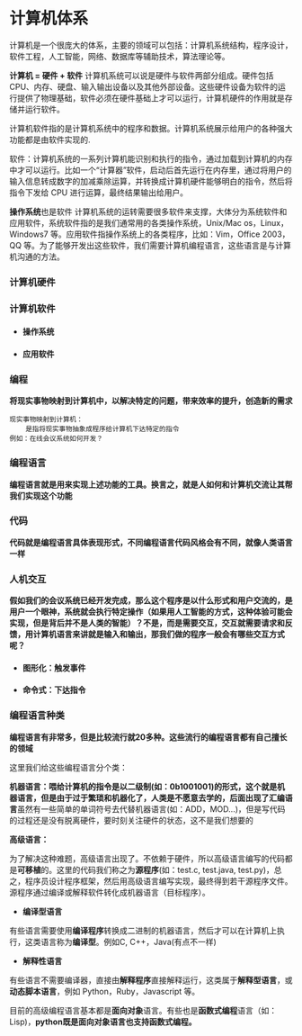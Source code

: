 # 计算机体系

计算机是一个很庞大的体系，主要的领域可以包括：计算机系统结构，程序设计，软件工程，人工智能，网络、数据库等辅助技术，算法理论等。

**计算机 = 硬件 + 软件**
计算机系统可以说是硬件与软件两部分组成。硬件包括 CPU、内存、硬盘、输入输出设备以及其他外部设备。这些硬件设备为软件的运行提供了物理基础，软件必须在硬件基础上才可以运行，计算机硬件的作用就是存储并运行软件。

计算机软件指的是计算机系统中的程序和数据。计算机系统展示给用户的各种强大功能都是由软件实现的.

软件：计算机系统的一系列计算机能识别和执行的指令，通过加载到计算机的内存中才可以运行。比如一个“计算器”软件，启动后首先运行在内存里，通过将用户的输入信息转成数字的加减乘除运算，并转换成计算机硬件能够明白的指令，然后将指令下发给 CPU 进行运算，最终结果输出给用户。

**操作系统**也是软件 计算机系统的运转需要很多软件来支撑，大体分为系统软件和应用软件，系统软件指的是我们通常用的各类操作系统，Unix/Mac os，Linux，Windows7 等。应用软件指操作系统上的各类程序，比如：Vim，Office 2003，QQ 等。为了能够开发出这些软件，我们需要计算机编程语言，这些语言是与计算机沟通的方法。

### 计算机硬件

### 计算机软件

- #### 操作系统

- #### 应用软件

### 编程

**将现实事物映射到计算机中，以解决特定的问题，带来效率的提升，创造新的需求**

```
现实事物映射到计算机：
	是指将现实事物抽象成程序给计算机下达特定的指令
例如：在线会议系统如何开发？
```

### 编程语言

**编程语言就是用来实现上述功能的工具。换言之，就是人如何和计算机交流让其帮我们实现这个功能**

### 代码

**代码就是编程语言具体表现形式，不同编程语言代码风格会有不同，就像人类语言一样**

### 人机交互

**假如我们的会议系统已经开发完成，那么这个程序是以什么形式和用户交流的，是用户一个眼神，系统就会执行特定操作（如果用人工智能的方式，这种体验可能会实现，但是背后并不是人类的智能）？不是，而是需要交互，交互就需要请求和反馈，用计算机语言来讲就是输入和输出，那我们做的程序一般会有哪些交互方式呢？**

- #### 图形化：触发事件

- #### 命令式：下达指令

### 编程语言种类

**编程语言有非常多，但是比较流行就20多种。这些流行的编程语言都有自己擅长的领域**

这里我们给这些编程语言分个类：

**机器语言：**喂给计算机的指令是以二级制(如：0b1001001)的形式，这个就是机器语言，但是由于过于繁琐和机器化了，人类是不愿意去学的，后面出现了**汇编语言**虽然有一些简单的单词符号去代替机器语言(如：ADD，MOD...)，但是写代码的过程还是没有脱离硬件，要时刻关注硬件的状态，这不是我们想要的

**高级语言：**

为了解决这种难题，高级语言出现了。不依赖于硬件，所以高级语言编写的代码都是**可移植**的。这里的代码我们称之为**源程序**(如：test.c,  test.java,  test.py)，总之，程序员设计程序框架，然后用高级语言编写实现，最终得到若干源程序文件。源程序通过编译或解释软件转化成机器语言（目标程序）。

- **编译型语言**

有些语言需要使用**编译程序**转换成二进制的机器语言，然后才可以在计算机上执行，这类语言称为**编译型**。例如C, C++，Java(有点不一样)

- **解释性语言**

有些语言不需要编译器，直接由**解释程序**直接解释运行，这类属于**解释型语言**，或**动态脚本语言**，例如 Python，Ruby，Javascript 等。

目前的高级编程语言基本都是**面向对象**语言。有些也是**函数式编程**语言（如：Lisp)，**python既是面向对象语言也支持函数式编程。**

